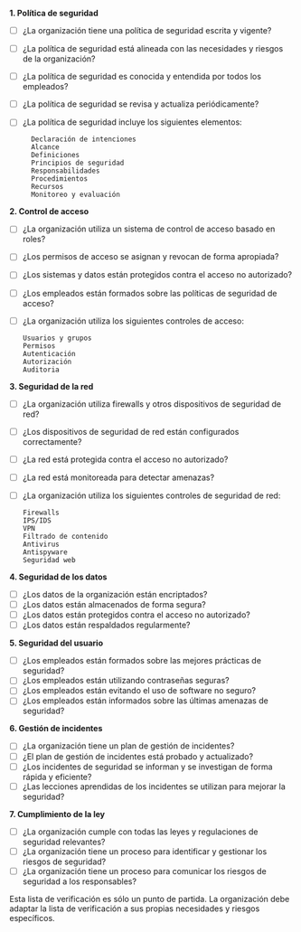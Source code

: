 **1. Política de seguridad**

- [ ] ¿La organización tiene una política de seguridad escrita y vigente?
- [ ] ¿La política de seguridad está alineada con las necesidades y riesgos de la organización?
- [ ] ¿La política de seguridad es conocida y entendida por todos los empleados?
- [ ] ¿La política de seguridad se revisa y actualiza periódicamente?
- [ ] ¿La política de seguridad incluye los siguientes elementos:
      
        Declaración de intenciones
        Alcance
        Definiciones
        Principios de seguridad
        Responsabilidades
        Procedimientos
        Recursos
        Monitoreo y evaluación

**2. Control de acceso**

- [ ] ¿La organización utiliza un sistema de control de acceso basado en roles?
- [ ] ¿Los permisos de acceso se asignan y revocan de forma apropiada?
- [ ] ¿Los sistemas y datos están protegidos contra el acceso no autorizado?
- [ ] ¿Los empleados están formados sobre las políticas de seguridad de acceso?
- [ ] ¿La organización utiliza los siguientes controles de acceso:
      
      Usuarios y grupos
      Permisos
      Autenticación
      Autorización
      Auditoria

**3. Seguridad de la red**

- [ ] ¿La organización utiliza firewalls y otros dispositivos de seguridad de red?
- [ ] ¿Los dispositivos de seguridad de red están configurados correctamente?
- [ ] ¿La red está protegida contra el acceso no autorizado?
- [ ] ¿La red está monitoreada para detectar amenazas?
- [ ] ¿La organización utiliza los siguientes controles de seguridad de red:
      
      Firewalls
      IPS/IDS
      VPN
      Filtrado de contenido
      Antivirus
      Antispyware
      Seguridad web

**4. Seguridad de los datos**

- [ ] ¿Los datos de la organización están encriptados?
- [ ] ¿Los datos están almacenados de forma segura?
- [ ] ¿Los datos están protegidos contra el acceso no autorizado?
- [ ] ¿Los datos están respaldados regularmente?

**5. Seguridad del usuario**

- [ ] ¿Los empleados están formados sobre las mejores prácticas de seguridad?
- [ ] ¿Los empleados están utilizando contraseñas seguras?
- [ ] ¿Los empleados están evitando el uso de software no seguro?
- [ ] ¿Los empleados están informados sobre las últimas amenazas de seguridad?

**6. Gestión de incidentes**

- [ ] ¿La organización tiene un plan de gestión de incidentes?
- [ ] ¿El plan de gestión de incidentes está probado y actualizado?
- [ ] ¿Los incidentes de seguridad se informan y se investigan de forma rápida y eficiente?
- [ ] ¿Las lecciones aprendidas de los incidentes se utilizan para mejorar la seguridad?

**7. Cumplimiento de la ley**

- [ ] ¿La organización cumple con todas las leyes y regulaciones de seguridad relevantes?
- [ ] ¿La organización tiene un proceso para identificar y gestionar los riesgos de seguridad?
- [ ] ¿La organización tiene un proceso para comunicar los riesgos de seguridad a los responsables?

Esta lista de verificación es sólo un punto de partida. La organización debe adaptar la lista de verificación a sus propias necesidades y riesgos específicos.
